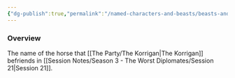 ```yaml
---
{"dg-publish":true,"permalink":"/named-characters-and-beasts/beasts-and-animals/boogaloo/","tags":["NPC"],"updated":"2024-12-31T19:55:45.088+00:00"}
---
```



### Overview
The name of the horse that [[The Party/The Korrigan\|The Korrigan]] befriends in [[Session Notes/Season 3 - The Worst Diplomates/Session 21\|Session 21]].